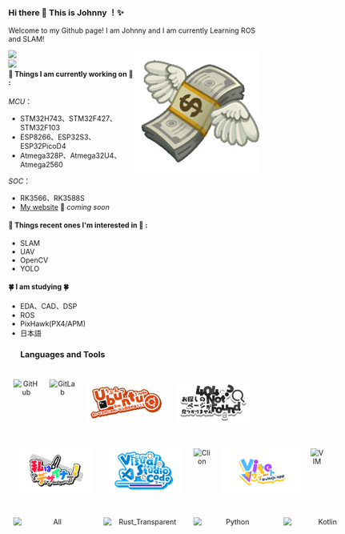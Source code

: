 ### Hi there 👋 This is Johnny ！✨ 
 
Welcome to my Github page! I am Johnny and I am currently Learning ROS and SLAM!  
<!--
<img align="right" alt="img" src="https://github.com/OogwayLeonardo/img/blob/main/hero-bg-xlarge-up-2x.jpg"/>
-->
<img align="right" alt="img" src="https://github.com/OogwayLeonardo/img/blob/main/Dollar.gif" width="50%" height="auto" />
<img src="https://github-readme-stats.vercel.app/api/top-langs/?username=OogwayLeonardo" />
<img width="50%" align="right" src="https://github-readme-stats.vercel.app/api?username=OogwayLeonardo&show_icons=true&hide_border=true&show_icons=true&theme=merko" />


#### 🌱 Things I am currently working on 🌱 : 
_MCU_：
- STM32H743、STM32F427、STM32F103
- ESP8266、ESP32S3、ESP32PicoD4
- Atmega328P、Atmega32U4、Atmega2560
  
_SOC_：<br>
- RK3566、RK3588S
- [My website](https://OogwayLeonardo.github.io) 🚀 *coming soon*
 
 
#### 🔭 Things recent ones I'm interested in 🔭 : 
- SLAM
- UAV
- OpenCV
- YOLO
#### 🍀 I am studying 🍀
- EDA、CAD、DSP
- ROS
- PixHawk(PX4/APM)
- 日本語
  ### Languages and Tools

<p align="center" style="display: inline-flex;">
    <img src="https://github.com/OogwayLeonardo/SAWARATSUKI.ServiceLogos/blob/main/Github/Github.png?raw=true" alt="GitHub" style="width: 160px; height: 90px; margin: 10px 10px;">
    <img src="https://github.com/OogwayLeonardo/SAWARATSUKI.ServiceLogos/blob/main/Gitlab/Gitlab.png?raw=true" alt="GitLab" style="width: 160px; height: 90px; margin: 10px 10px;">
    <img src="https://github.com/OogwayLeonardo/img/blob/main/Ubuntu.png?raw=true" alt="Visual Studio Code" style="width: 160px; height: 90px; margin: 10px 10px;">
    <img src="https://github.com/OogwayLeonardo/img/blob/main/NotFound.png?raw=true" alt="NotFound" style="width: 160px; height: 90px; margin: 10px 10px;">
</p>
<p align="center" style="display: inline-flex;">
    <img src="https://github.com/OogwayLeonardo/img/blob/main/IamDesigner!.png?raw=true" alt="IamDesigner!" style="width: 160px; height: 90px; margin: 10px 10px;"> 
    <img src="https://github.com/OogwayLeonardo/img/blob/main/VisualStudioCodeRound.png?raw=true" alt="VisualStudioCodeRound" style="width: 160px; height: 90px; margin: 10px 10px;">
    <img src="https://github.com/OogwayLeonardo/SAWARATSUKI.ServiceLogos/blob/main/Clion/Clion.png?raw=true" alt="Clion" style="width: 160px; height: 90px; margin: 10px 10px;">
    <img src="https://github.com/OogwayLeonardo/img/blob/main/Vite.png?raw=true" alt="Vite" style="width: 160px; height: 90px; margin: 10px 10px;"> 
    <img src="https://github.com/OogwayLeonardo/SAWARATSUKI.ServiceLogos/blob/main/Vim/VIM.png?raw=true" alt="VIM" style="width: 160px; height: 90px; margin: 10px 10px;"> 
</p>
<p align="center" style="display: inline-flex;">
    <img src="https://github.com/OogwayLeonardo/SAWARATSUKI.ServiceLogos/blob/main/C%2CC%23%2CC%2B%2B/All.png?raw=true" alt="All" style="width: 160px; height: 90px; margin: 10px 10px;">
    <img src="https://github.com/OogwayLeonardo/KawaiiLogos/blob/main/Rust/Rust_Transparent.png?raw=true" alt="Rust_Transparent" style="width: 160px; height: 90px; margin: 10px 10px;">
    <img src="https://github.com/OogwayLeonardo/SAWARATSUKI.ServiceLogos/blob/main/Python/Python.png?raw=true" alt="Python" style="width: 160px; height: 90px; margin: 10px 10px;">
    <img src="https://github.com/OogwayLeonardo/KawaiiLogos/blob/main/Kotlin/Kotlin.png?raw=true" alt="Kotlin" style="width: 160px; height: 90px; margin: 10px 10px;">
</p>


<!--
#### :computer: Programming languages and tools :computer: : 
<p>
<img width="50%" align="right" src="https://github-readme-stats.vercel.app/api?username=zhanglina94&show_icons=true&hide_border=true" />
<code><img width="10%" src="https://www.vectorlogo.zone/logos/ubuntu/ubuntu-ar21.svg"></code>
<code><img width="10%" src="https://www.vectorlogo.zone/logos/cmake/cmake-ar21~bgwhite.svg"></code>
<code><img width="10%" src="https://www.vectorlogo.zone/logos/tensorflow/tensorflow-ar21.svg"></code>
<br />
<code><img width="10%" src="https://www.vectorlogo.zone/logos/git-scm/git-scm-ar21.svg"></code>
<code><img width="10%" src="https://www.vectorlogo.zone/logos/arduino/arduino-ar21~bgwhite.svg"></code>
<code><img width="10%" src="https://www.vectorlogo.zone/logos/visualstudio_code/visualstudio_code-ar21.svg"></code>
</p>
-->
<!--
**OogwayLeonardo/OogwayLeonardo** is a ✨ _special_ ✨ repository because its `README.md` (this file) appears on your GitHub profile.
- 🔭 I’m currently working on 
- 🌱 I’m currently learning ...
- 👯 I’m looking to collaborate on ...
- 🤔 I’m looking for help with Mavlink
- 💬 Ask me about ...
- 📫 How to reach me: makerdemoking@foxmail.com
- 😄 Pronouns:He
- ⚡ Fun fact: ...



